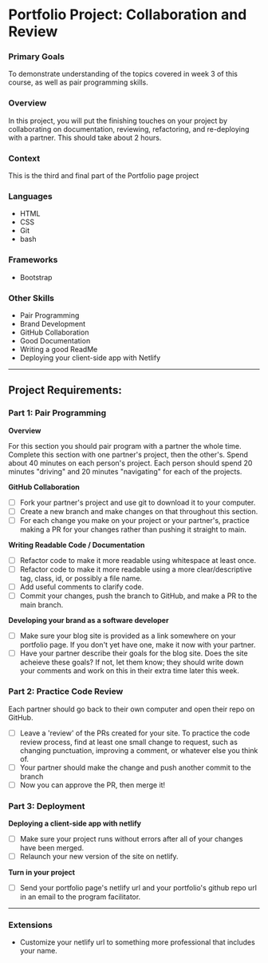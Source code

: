 # Portfolio Project: Collaboration and Review

### Primary Goals

To demonstrate understanding of the topics covered in week 3 of this course, as well as pair programming skills.

### Overview

In this project, you will put the finishing touches on your project by collaborating on documentation, reviewing, refactoring, and re-deploying with a partner. This should take about 2 hours.

### Context

This is the third and final part of the Portfolio page project

### Languages

- HTML
- CSS
- Git
- bash

### Frameworks

- Bootstrap

### Other Skills

- Pair Programming
- Brand Development
- GitHub Collaboration
- Good Documentation
- Writing a good ReadMe
- Deploying your client-side app with Netlify

---

## Project Requirements:

### Part 1: Pair Programming

**Overview**

For this section you should pair program with a partner the whole time. Complete this section with one partner's project, then the other's. Spend about 40 minutes on each person's project. Each person should spend 20 minutes "driving" and 20 minutes "navigating" for each of the projects.

**GitHub Collaboration**

- [ ] Fork your partner's project and use git to download it to your computer.
- [ ] Create a new branch and make changes on that throughout this section.
- [ ] For each change you make on your project or your partner's, practice making a PR for your changes rather than pushing it straight to main.

**Writing Readable Code / Documentation**

- [ ] Refactor code to make it more readable using whitespace at least once.
- [ ] Refactor code to make it more readable using a more clear/descriptive tag, class, id, or possibly a file name.
- [ ] Add useful comments to clarify code.
- [ ] Commit your changes, push the branch to GitHub, and make a PR to the main branch.

**Developing your brand as a software developer**

- [ ] Make sure your blog site is provided as a link somewhere on your portfolio page. If you don't yet have one, make it now with your partner.
- [ ] Have your partner describe their goals for the blog site. Does the site acheieve these goals? If not, let them know; they should write down your comments and work on this in their extra time later this week.

### Part 2: Practice Code Review

Each partner should go back to their own computer and open their repo on GitHub.

- [ ] Leave a 'review' of the PRs created for your site. To practice the code review process, find at least one small change to request, such as changing punctuation, improving a comment, or whatever else you think of.
- [ ] Your partner should make the change and push another commit to the branch
- [ ] Now you can approve the PR, then merge it!

### Part 3: Deployment

**Deploying a client-side app with netlify**

- [ ] Make sure your project runs without errors after all of your changes have been merged.
- [ ] Relaunch your new version of the site on netlify.

**Turn in your project**

- [ ] Send your portfolio page's netlify url and your portfolio's github repo url in an email to the program facilitator.

---

### Extensions

- Customize your netlify url to something more professional that includes your name.
